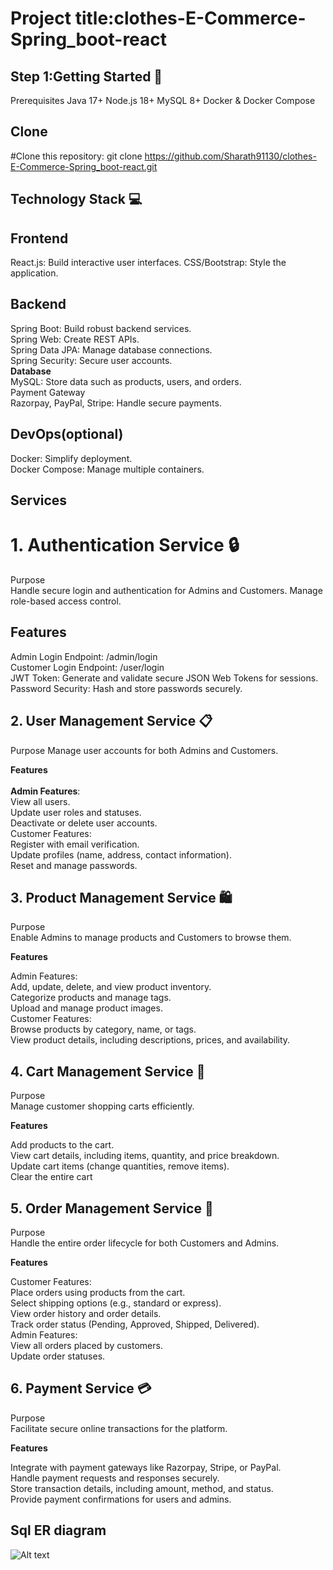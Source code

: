 # Project title:clothes-E-Commerce-Spring_boot-react
## Step 1:Getting Started 🚀
Prerequisites
Java 17+
Node.js 18+
MySQL 8+
Docker & Docker Compose

## Clone
#Clone this repository: git clone https://github.com/Sharath91130/clothes-E-Commerce-Spring_boot-react.git

 ## Technology Stack 💻
## Frontend
React.js: Build interactive user interfaces.
CSS/Bootstrap: Style the application.
## Backend
Spring Boot: Build robust backend services.</br>
Spring Web: Create REST APIs.</br>
Spring Data JPA: Manage database connections.</br>
Spring Security: Secure user accounts.</br>
**Database** </br>
MySQL: Store data such as products, users, and orders.</br>
Payment Gateway</br>
Razorpay, PayPal, Stripe: Handle secure payments.</br>
## DevOps(optional)
Docker: Simplify deployment.</br>
Docker Compose: Manage multiple containers.</br>

## Services
 # 1. Authentication Service 🔒
 Purpose</br>
 Handle secure login and authentication for Admins and Customers. Manage role-based access control.

   ## Features
Admin Login Endpoint: /admin/login</br>
Customer Login Endpoint: /user/login</br>
JWT Token: Generate and validate secure JSON Web Tokens for sessions.</br>
Password Security: Hash and store passwords securely.</br>

## 2. User Management Service 📋
Purpose
Manage user accounts for both Admins and Customers.

**Features**</br>
<br>
**Admin Features**:</br>
View all users.</br>
Update user roles and statuses.</br>
Deactivate or delete user accounts.</br>
Customer Features:</br>
Register with email verification.</br>
Update profiles (name, address, contact information).</br>
Reset and manage passwords.</br>


## 3. Product Management Service 🛍️
Purpose</br>
Enable Admins to manage products and Customers to browse them.

**Features**</br>

Admin Features:</br>
Add, update, delete, and view product inventory.</br>
Categorize products and manage tags.</br>
Upload and manage product images.</br>
Customer Features:</br>
Browse products by category, name, or tags.</br>
View product details, including descriptions, prices, and availability.</br>



## 4. Cart Management Service 🛒
Purpose</br>
Manage customer shopping carts efficiently.

**Features** </br>

Add products to the cart.</br>
View cart details, including items, quantity, and price breakdown.</br>
Update cart items (change quantities, remove items).</br>
Clear the entire cart</br>


## 5. Order Management Service 📃
Purpose</br>
Handle the entire order lifecycle for both Customers and Admins.

**Features**

Customer Features:</br>
Place orders using products from the cart.</br>
Select shipping options (e.g., standard or express).</br>
View order history and order details.</br>
Track order status (Pending, Approved, Shipped, Delivered).</br>
Admin Features:</br>
View all orders placed by customers.</br>
Update order statuses.</br>

## 6. Payment Service 💳
Purpose</br>
Facilitate secure online transactions for the platform.

**Features**

Integrate with payment gateways like Razorpay, Stripe, or PayPal.</br>
Handle payment requests and responses securely.</br>
Store transaction details, including amount, method, and status.</br>
Provide payment confirmations for users and admins.</br>


## Sql ER diagram

![Alt text](f/sales.jpg "Title")














